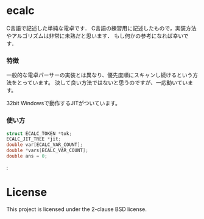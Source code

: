 ecalc
=====

C言語で記述した単純な電卓です．
C言語の練習用に記述したもので，実装方法やアルゴリズムは非常に未熟だと思います．
もし何かの参考になれば幸いです．

### 特徴
一般的な電卓パーサーの実装とは異なり、優先度順にスキャンし続けるという方法をとっています。
決して良い方法ではないと思うのですが、一応動いています。

32bit Windowsで動作するJITがついています。

### 使い方
```c
struct ECALC_TOKEN *tok;
ECALC_JIT_TREE *jit;
double var[ECALC_VAR_COUNT];
double *vars[ECALC_VAR_COUNT];
double ans = 0;
```
:

# License
This project is licensed under the 2-clause BSD license.
